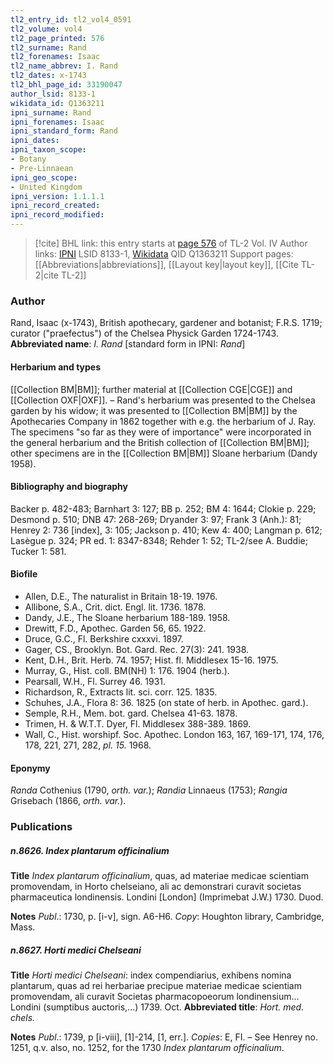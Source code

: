 ```yaml
---
tl2_entry_id: tl2_vol4_0591
tl2_volume: vol4
tl2_page_printed: 576
tl2_surname: Rand
tl2_forenames: Isaac
tl2_name_abbrev: I. Rand
tl2_dates: x-1743
tl2_bhl_page_id: 33190047
author_lsid: 8133-1
wikidata_id: Q1363211
ipni_surname: Rand
ipni_forenames: Isaac
ipni_standard_form: Rand
ipni_dates: 
ipni_taxon_scope: 
- Botany
- Pre-Linnaean
ipni_geo_scope: 
- United Kingdom
ipni_version: 1.1.1.1
ipni_record_created: 
ipni_record_modified:
---
```


> [!cite] BHL link: this entry starts at [page 576](https://www.biodiversitylibrary.org/page/33190047) of TL-2 Vol. IV
> Author links: [IPNI](https://www.ipni.org/a/8133-1) LSID 8133-1, [Wikidata](https://www.wikidata.org/wiki/Q1363211) QID Q1363211
> Support pages: [[Abbreviations|abbreviations]], [[Layout key|layout key]], [[Cite TL-2|cite TL-2]]

### Author

Rand, Isaac (x-1743), British apothecary, gardener and botanist; F.R.S. 1719; curator ("praefectus") of the Chelsea Physick Garden 1724-1743. 
**Abbreviated name**: *I. Rand* \[standard form in IPNI: *Rand*\]

#### Herbarium and types

[[Collection BM|BM]]; further material at [[Collection CGE|CGE]] and [[Collection OXF|OXF]]. – Rand's herbarium was presented to the Chelsea garden by his widow; it was presented to [[Collection BM|BM]] by the Apothecaries Company in 1862 together with e.g. the herbarium of J. Ray. The specimens "so far as they were of importance" were incorporated in the general herbarium and the British collection of [[Collection BM|BM]]; other specimens are in the [[Collection BM|BM]] Sloane herbarium (Dandy 1958).

#### Bibliography and biography

Backer p. 482-483; Barnhart 3: 127; BB p. 252; BM 4: 1644; Clokie p. 229; Desmond p. 510; DNB 47: 268-269; Dryander 3: 97; Frank 3 (Anh.): 81; Henrey 2: 736 \[index\], 3: 105; Jackson p. 410; Kew 4: 400; Langman p. 612; Lasègue p. 324; PR ed. 1: 8347-8348; Rehder 1: 52; TL-2/see A. Buddie; Tucker 1: 581.

#### Biofile

- Allen, D.E., The naturalist in Britain 18-19. 1976.
- Allibone, S.A., Crit. dict. Engl. lit. 1736. 1878.
- Dandy, J.E., The Sloane herbarium 188-189. 1958.
- Drewitt, F.D., Apothec. Garden 56, 65. 1922.
- Druce, G.C., Fl. Berkshire cxxxvi. 1897.
- Gager, CS., Brooklyn. Bot. Gard. Rec. 27(3): 241. 1938.
- Kent, D.H., Brit. Herb. 74. 1957; Hist. fl. Middlesex 15-16. 1975.
- Murray, G., Hist. coll. BM(NH) 1: 176. 1904 (herb.).
- Pearsall, W.H., Fl. Surrey 46. 1931.
- Richardson, R., Extracts lit. sci. corr. 125. 1835.
- Schuhes, J.A., Flora 8: 36. 1825 (on state of herb. in Apothec. gard.).
- Semple, R.H., Mem. bot. gard. Chelsea 41-63. 1878.
- Trimen, H. & W.T.T. Dyer, Fl. Middlesex 388-389. 1869.
- Wall, C., Hist. worshipf. Soc. Apothec. London 163, 167, 169-171, 174, 176, 178, 221, 271, 282, *pl. 15.* 1968.

#### Eponymy

*Randa* Cothenius (1790, *orth. var.*); *Randia* Linnaeus (1753); *Rangia* Grisebach (1866, *orth. var.*).

### Publications

##### n.8626. Index plantarum officinalium

**Title**
*Index plantarum officinalium*, quas, ad materiae medicae scientiam promovendam, in Horto chelseiano, ali ac demonstrari curavit societas pharmaceutica londinensis. Londini \[London\] (Imprimebat J.W.) 1730. Duod.

**Notes**
*Publ*.: 1730, p. \[i-v\], sign. A6-H6. *Copy*: Houghton library, Cambridge, Mass.

##### n.8627. Horti medici Chelseani

**Title**
*Horti medici Chelseani*: index compendiarius, exhibens nomina plantarum, quas ad rei herbariae precipue materiae medicae scientiam promovendam, ali curavit Societas pharmacopoeorum londinensium... Londini (sumptibus auctoris,...) 1739. Oct.
**Abbreviated title**: *Hort. med. chels.*

**Notes**
*Publ*.: 1739, p \[i-viii\], \[1\]-214, \[1, err.\]. *Copies*: E, FI. – See Henrey no. 1251, q.v. also, no. 1252, for the 1730 *Index plantarum officinalium*.

